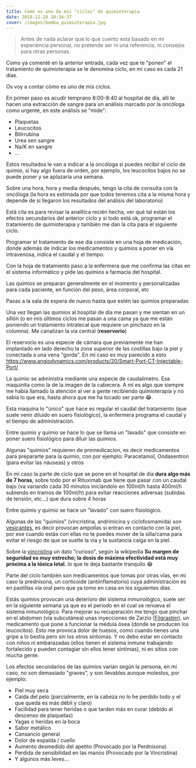 ```yaml
---
title: Como es uno de mis "ciclos" de quimioterapia
date: 2018-12-20 10:34:37
cover: /images/bomba_quimioterapia.jpg
---
```


> Antes de nada aclarar que lo que cuento esta basado en mi experiencia personal, no pretende ser ni una referencia, ni consejos para otras personas.

Como ya comenté en la anterior entrada, cada vez que te "ponen" el tratamiento de quimioterapia se le denomina ciclo, en mi caso es cada 21 días.

Os voy a contar cómo es uno de mis ciclos.

En primer paso es acudir temprano 8:00-8:40 al hospital de día, allí te hacen una extracción de sangre para un análisis marcado por la oncóloga como urgente, en este análisis se "mide":

* Plaquetas
* Leucocitos
* Bilirrubina
* Urea sen sangre
* Na/K en sangre
* ...


Estos resultados le van a indicar a la oncóloga si puedes recibir el ciclo de quimio, si hay algo fuera de orden, por ejemplo, los leucocitos bajos no se puede poner y se aplazaría una semana.

Sobre una hora, hora y media después, tengo la cita de consulta con la oncóloga (la hora es estimada por que todos tenemos cita a la misma hora y depende de si llegaron los resultados del análisis del laboratorio)

Está cita es para revisar la analítica recién hecha, ver qué tal están los efectos secundarios del anterior ciclo y si todo está ok, programar el tratamiento de quimioterapia y también me dan la cita para el siguiente ciclo. 

Programar el tratamiento de ese día consiste en una hoja de medicación, donde además de indicar los medicamentos y quimios a poner en vía intravenosa, indica el caudal y el tiempo. 

Con la hoja de tratamiento paso a la enfermera que me confirma las citas en el sistema informático y pide las quimios a farmacia del hospital.

Las quimios se preparan generalmente en el momento y personalizadas para cada paciente, en función del peso, área corporal, etc

Pasas a la sala de espera de nuevo hasta que estén las quimios preparadas

Una vez llegan las quimios al hospital de día me pasan y me sientan en un sillón (o en mis últimos ciclos me pasan a una cama ya que me están poniendo un tratamiento intratecal que requiere un pinchazo en la columna). Me canalizan la vía central (**reservorio**)

El reservorio es una especie de cámara que previamente me han implantado en lado derecho la zona superior de las costillas bajo la piel y conectada a una vena "gorda". En mi caso es muy parecido a esto https://www.angiodynamics.com/products/20/Smart-Port-CT-Injectable-Port/

La quimio se administra mediante una especie de caudalímetro. Esa maquinita como la de la imagen de la cabecera. A mí es algo que siempre me había llamado la atención al ver a gente recibiendo quimioterapia y no sabia lo que era, hasta ahora que me ha tocado ser parte :joy:.

Esta maquina lo "único" que hace es regular el caudal del tratamiento (que suele venir diluido en suero fisiológico), la enfermera programa el caudal y el tiempo de administración. 
 
Entre quimio y quimio se hace lo que se llama un "lavado" que consiste en poner suero fisiológico para diluir las quimios.

Algunas "quimios" requieren de premedicacion, es decir medicamentos para prepararte para la quimio, con por ejemplo: Paracetamol, Ondasentron (para evitar las náuseas) y otros

En mi caso la parte de ciclo que se pone en el hospital de día **dura algo más de 7 horas**, sobre todo por el Rituximab que tiene que pasar con un caudal bajo (va variando cada 30 minutos iniciándolo en 100ml/h hasta 400ml/h subiendo en tramos de 100ml/h) para evitar reacciones adversas (subidas de tensión, etc...) que dura sobre 4 horas

Entre quimio y quimio se hace un "lavado" con suero fisiológico.

Algunas de las "quimios" (vincristina, andrimicina y ciclofosmamida) son [vesicantes](https://es.wikipedia.org/wiki/Sustancia_vesicante), es decir provocan ampollas si entran en contacto con la piel, por ese cuando estás con ellas no te puedes mover de la silla/cama para evitar el riesgo de que se suelte la vía y la sustancia caiga en la piel.

Sobre la [vincristina](https://es.wikipedia.org/wiki/Vincristina) un dato "curioso", según la wikipedia __Su margen de seguridad es muy estrecho; la dosis de máxima efectividad está muy próxima a la tóxica letal.__ lo que te deja bastante tranquilo :joy:

Parte del ciclo también son medicamentos que tomas por otras vías, en mi caso la prednisona, un corticoide (antiinflamatorio) cuya administración es en pastillas vía oral pero que ya tomo en casa en los siguientes días.

Estás quimios provocan una deterioro del sistema inmunológico, suele ser en la siguiente semana ya que es el periodo en el cual se renueva el sistema inmunológico. Para mejorar su recuperación me tengo que pinchar en el abdomen (vía subcutánea) unas inyecciones de Zarzio ([Filgrastim](https://en.wikipedia.org/wiki/Filgrastim)), un medicamento que pone a funcionar la médula ósea (donde se producen los leucocitos). Esto me provoca dolor de huesos, como cuando tienes una gripe a lo bestia pero sin los otros síntomas. Y no debo estar en contacto con niños ni embarazadas (ellos tienen el sistema inmune trabajando fortalecido y pueden contagiar sin ellos tener sintimas), ni en sitios con mucha gente.

Los efectos secundarios de las quimios varían según la persona, en mi caso, no son demasiado "graves", y son llevables aunque molestos, por ejemplo:

* Piel muy seca
* Caída del pelo (parcialmente, en la cabeza no lo he perdido todo y el que queda es más débil y claro)
* Facilidad para tener heridas o que tarden más en curar (debido al descenso de plaquetas)
* Yagas o heridas en la boca
* Sabor metálico
* Cansancio general
* Dolor de espalda / cuello
* Aumento desmedido del apetito (Provocado por la Perdnisona)
* Perdida de sensibilidad en las manos (Provocado por la Vincristina)
* Y algunos más leves...


